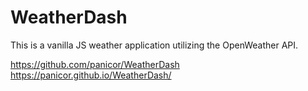 # WeatherDash

This is a vanilla JS weather application utilizing the OpenWeather API.

https://github.com/panicor/WeatherDash
https://panicor.github.io/WeatherDash/

<!-- ![weatherpic](https://user-images.githubusercontent.com/85498209/134782625-a7d98793-8ca9-455a-9f0e-d21695b2e6b4.PNG) -->
